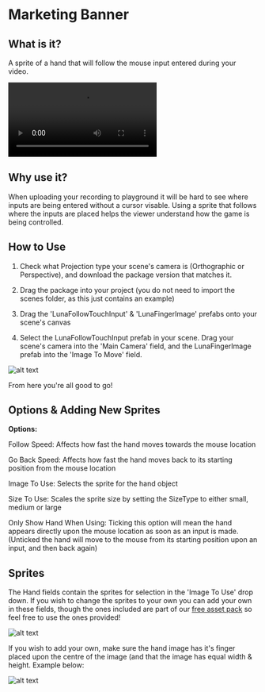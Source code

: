 # Marketing Banner

## What is it? 

A sprite of a hand that will follow the mouse input entered during your video. 

![alt-text](https://i.imgur.com/2T9ubgf.mp4)
    
## Why use it?

When uploading your recording to playground it will be hard to see where inputs are being entered without a cursor visable. Using a sprite that follows where the inputs are placed helps the viewer understand how the game is being controlled.

## How to Use

1. Check what Projection type your scene's camera is (Orthographic or Perspective), and download the package version that matches it. 

2. Drag the package into your project (you do not need to import the scenes folder, as this just contains an example)

3. Drag the 'LunaFollowTouchInput' & 'LunaFingerImage' prefabs onto your scene's canvas

4. Select the LunaFollowTouchInput prefab in your scene. Drag your scene's camera into the 'Main Camera' field, and the LunaFingerImage prefab into the 'Image To Move' field. 

![alt text](https://i.imgur.com/xGIh0r1.jpg)

From here you're all good to go!

## Options & Adding New Sprites

**Options:**

Follow Speed: Affects how fast the hand moves towards the mouse location

Go Back Speed: Affects how fast the hand moves back to its starting position from the mouse location

Image To Use: Selects the sprite for the hand object

Size To Use: Scales the sprite size by setting the SizeType to either small, medium or large

Only Show Hand When Using: Ticking this option will mean the hand appears directly upon the mouse location as soon as an input is made. (Unticked the hand will move to the mouse from its starting position upon an input, and then back again)

## Sprites

The Hand fields contain the sprites for selection in the 'Image To Use' drop down. If you wish to change the sprites to your own you can add your own in these fields, though the ones included are part of our [free asset pack](https://github.com/LunaCommunity/Luna-Free-Assets) so feel free to use the ones provided!

![alt text](https://i.imgur.com/ctT64dn.png)

If you wish to add your own, make sure the hand image has it's finger placed upon the centre of the image (and that the image has equal width & height. Example below:

![alt text](https://i.imgur.com/TkGNstO.png)